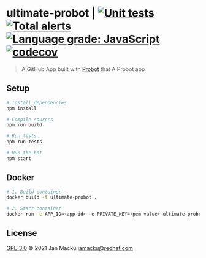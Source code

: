 # ultimate-probot | [![Unit tests](https://github.com/jamacku/ultimate-probot/actions/workflows/unit-tests.yml/badge.svg)](https://github.com/jamacku/ultimate-probot/actions/workflows/unit-tests.yml) [![Total alerts](https://img.shields.io/lgtm/alerts/g/jamacku/ultimate-probot.svg?logo=lgtm&logoWidth=18)](https://lgtm.com/projects/g/jamacku/ultimate-probot/alerts/) [![Language grade: JavaScript](https://img.shields.io/lgtm/grade/javascript/g/jamacku/ultimate-probot.svg?logo=lgtm&logoWidth=18)](https://lgtm.com/projects/g/jamacku/ultimate-probot/context:javascript) [![codecov](https://codecov.io/gh/jamacku/ultimate-probot/branch/main/graph/badge.svg?token=unm06qu4vI)](https://codecov.io/gh/jamacku/ultimate-probot)

> A GitHub App built with [Probot](https://github.com/probot/probot) that A Probot app

## Setup

```sh
# Install dependencies
npm install

# Compile sources
npm run build

# Run tests
npm run tests

# Run the bot
npm start
```

## Docker

```sh
# 1. Build container
docker build -t ultimate-probot .

# 2. Start container
docker run -e APP_ID=<app-id> -e PRIVATE_KEY=<pem-value> ultimate-probot
```

## License

[GPL-3.0](LICENSE) © 2021 Jan Macku <jamacku@redhat.com>
